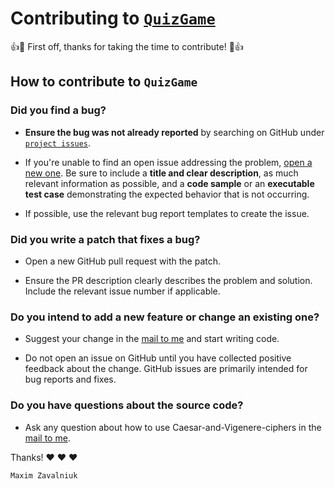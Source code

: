 # Contributing to [`QuizGame`](https://github.com/mezgoodle/QuizGame)

:+1::tada: First off, thanks for taking the time to contribute! :tada::+1:

## How to contribute to `QuizGame`

### **Did you find a bug?**

* **Ensure the bug was not already reported** by searching on GitHub under [`project issues`](https://github.com/mezgoodle/QuizGame/issues).

* If you're unable to find an open issue addressing the problem, [open a new one](https://github.com/mezgoodle/QuizGame/issues/new). Be sure to include a **title and clear description**, as much relevant information as possible, and a **code sample** or an **executable test case** demonstrating the expected behavior that is not occurring.

* If possible, use the relevant bug report templates to create the issue.

### **Did you write a patch that fixes a bug?**

* Open a new GitHub pull request with the patch.

* Ensure the PR description clearly describes the problem and solution. Include the relevant issue number if applicable.

### **Do you intend to add a new feature or change an existing one?**

* Suggest your change in the [mail to me](mailto:mezgoodle@gmail.com) and start writing code.

* Do not open an issue on GitHub until you have collected positive feedback about the change. GitHub issues are primarily intended for bug reports and fixes.

### **Do you have questions about the source code?**

* Ask any question about how to use Caesar-and-Vigenere-ciphers in the [mail to me](mailto:mezgoodle@gmail.com).

Thanks! :heart: :heart: :heart:

`Maxim Zavalniuk`
